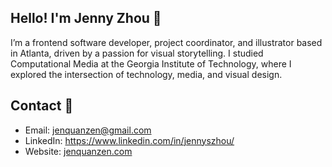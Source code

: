 ## Hello! I'm Jenny Zhou 👋

I’m a frontend software developer, project coordinator, and illustrator based in Atlanta, driven by a passion for visual storytelling. I studied Computational Media at the Georgia Institute of Technology, where I explored the intersection of technology, media, and visual design.

## Contact 🌱
- Email: jenquanzen@gmail.com
- LinkedIn: https://www.linkedin.com/in/jennyszhou/ 
- Website: [jenquanzen.com](https://www.jenquanzen.com/)

<!--
**JenQuanZen/JenQuanZen** is a ✨ _special_ ✨ repository because its `README.md` (this file) appears on your GitHub profile.

Here are some ideas to get you started:

- 🔭 I’m currently working on ...
- 🌱 I’m currently learning ...
- 👯 I’m looking to collaborate on ...
- 🤔 I’m looking for help with ...
- 💬 Ask me about ...
- 📫 How to reach me: ...
- 😄 Pronouns: ...
- ⚡ Fun fact: ...
-->

